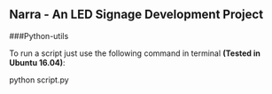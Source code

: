 ## Narra - An LED Signage Development Project

###Python-utils

To run a script just use the following command in terminal **(Tested in Ubuntu 16.04)**:

python script.py
